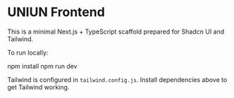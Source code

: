 # UNIUN Frontend

This is a minimal Next.js + TypeScript scaffold prepared for Shadcn UI and Tailwind.

To run locally:

  npm install
  npm run dev

Tailwind is configured in `tailwind.config.js`. Install dependencies above to get Tailwind working.
